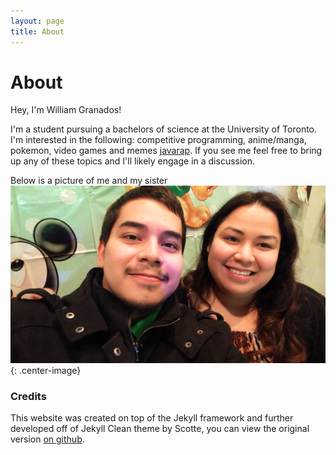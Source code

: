 ```yaml
---
layout: page 
title: About
---
```


About
===

Hey, I'm William Granados!

I'm a student pursuing a bachelors of science at the University of Toronto. I'm interested in the following: competitive programming, anime/manga, pokemon, video games and memes [javarap](https://www.youtube.com/watch?v=b-Cr0EWwaTk). If you see me feel free to bring up any of these topics and I'll likely engage in a discussion.

Below is a picture of me and my sister
![Siblings](/images/william4.jpg){: .center-image}

### Credits
This website was created on top of the Jekyll framework and further developed off of Jekyll Clean theme by Scotte, you can view the original version [on github](https://github.com/streetturtle/jekyll-clean-dark).
